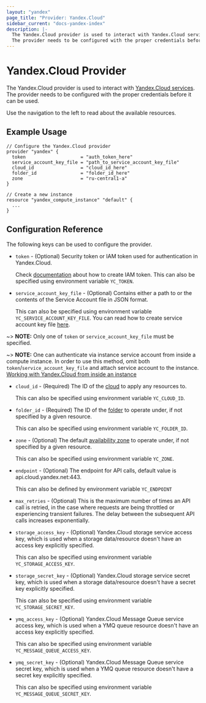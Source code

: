 ```yaml
---
layout: "yandex"
page_title: "Provider: Yandex.Cloud"
sidebar_current: "docs-yandex-index"
description: |-
  The Yandex.Cloud provider is used to interact with Yandex.Cloud services.
  The provider needs to be configured with the proper credentials before it can be used.
---
```


# Yandex.Cloud Provider

The Yandex.Cloud provider is used to interact with
[Yandex.Cloud services](https://cloud.yandex.com/). The provider needs
to be configured with the proper credentials before it can be used.

Use the navigation to the left to read about the available resources.

## Example Usage

```hcl
// Configure the Yandex.Cloud provider
provider "yandex" {
  token                    = "auth_token_here"
  service_account_key_file = "path_to_service_account_key_file"
  cloud_id                 = "cloud_id_here"
  folder_id                = "folder_id_here"
  zone                     = "ru-central1-a"
}

// Create a new instance
resource "yandex_compute_instance" "default" {
  ...
}
```

## Configuration Reference

The following keys can be used to configure the provider.

* `token` - (Optional) Security token or IAM token used for authentication in Yandex.Cloud.

  Check [documentation][yandex-iam-create-token] about how to create IAM token.
  This can also be specified using environment variable `YC_TOKEN`.

* `service_account_key_file` - (Optional) Contains either a path to or the contents of the Service Account file in JSON format.

  This can also be specified using environment variable `YC_SERVICE_ACCOUNT_KEY_FILE`.
  You can read how to create service account key file [here][yandex-service-account-key].

~> **NOTE:** Only one of `token` or `service_account_key_file` must be specified.

~> **NOTE:** One can authenticate via instance service account from inside a compute instance. In order to use this method, omit both `token`/`service_account_key_file` and attach service account to the instance.
[Working with Yandex.Cloud from inside an instance][instance-service-account]

* `cloud_id` - (Required) The ID of the [cloud][yandex-cloud] to apply any resources to.

  This can also be specified using environment variable `YC_CLOUD_ID`.

* `folder_id` - (Required) The ID of the [folder][yandex-folder] to operate under, if not specified by a given resource.

  This can also be specified using environment variable `YC_FOLDER_ID`.

* `zone` - (Optional) The default [availability zone][yandex-zone] to operate under, if not specified by a given resource.

  This can also be specified using environment variable `YC_ZONE`.

* `endpoint` - (Optional) The endpoint for API calls, default value is api.cloud.yandex.net:443.

  This can also be defined by environment variable `YC_ENDPOINT`

* `max_retries` - (Optional) This is the maximum number of times an API call is retried, in the case where requests
  are being throttled or experiencing transient failures. The delay between the subsequent API calls increases
  exponentially.

* `storage_access_key` - (Optional) Yandex.Cloud storage service access key, which is used when a storage data/resource doesn't have an access key explicitly specified.

  This can also be specified using environment variable `YC_STORAGE_ACCESS_KEY`.

* `storage_secret_key` - (Optional) Yandex.Cloud storage service secret key, which is used when a storage data/resource doesn't have a secret key explicitly specified.

  This can also be specified using environment variable `YC_STORAGE_SECRET_KEY`.

* `ymq_access_key` - (Optional) Yandex.Cloud Message Queue service access key, which is used when a YMQ queue resource doesn't have an access key explicitly specified.

  This can also be specified using environment variable `YC_MESSAGE_QUEUE_ACCESS_KEY`.

* `ymq_secret_key` - (Optional) Yandex.Cloud Message Queue service secret key, which is used when a YMQ queue resource doesn't have a secret key explicitly specified.

  This can also be specified using environment variable `YC_MESSAGE_QUEUE_SECRET_KEY`.

[yandex-cloud]: https://cloud.yandex.com/docs/resource-manager/concepts/resources-hierarchy#cloud
[yandex-folder]: https://cloud.yandex.com/docs/resource-manager/concepts/resources-hierarchy#folder
[yandex-zone]: https://cloud.yandex.com/docs/overview/concepts/geo-scope
[yandex-service-account-key]: https://cloud.yandex.com/docs/iam/operations/iam-token/create-for-sa#keys-create
[instance-service-account]: https://cloud.yandex.com/docs/compute/operations/vm-connect/auth-inside-vm
[yandex-iam-create-token]: https://cloud.yandex.com/docs/iam/operations/iam-token/create
